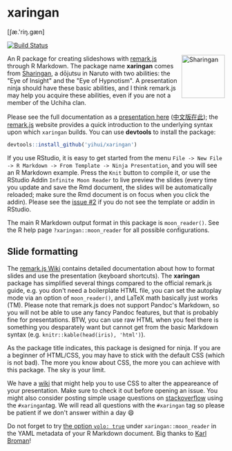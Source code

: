 # xaringan

[ʃæ.'riŋ.ɡæn]
 
[![Build Status](https://travis-ci.org/yihui/xaringan.svg)](https://travis-ci.org/yihui/xaringan)

<img src="https://upload.wikimedia.org/wikipedia/commons/b/be/Sharingan_triple.svg" align="right" alt="Sharingan" width="100" />

An R package for creating slideshows with [remark.js](http://remarkjs.com) through R Markdown. The package name **xaringan** comes from [Sharingan](http://naruto.wikia.com/wiki/Sharingan), a dōjutsu in Naruto with two abilities: the "Eye of Insight" and the "Eye of Hypnotism". A presentation ninja should have these basic abilities, and I think remark.js may help you acquire these abilities, even if you are not a member of the Uchiha clan.

Please see the full documentation as a [presentation here](http://slides.yihui.name/xaringan/) ([中文版在此](http://slides.yihui.name/xaringan/zh-CN.html)); the [remark.js](http://remarkjs.com) website provides a quick introduction to the underlying syntax upon which `xaringan` builds. You can use **devtools** to install the package:

```r
devtools::install_github('yihui/xaringan')
```

If you use RStudio, it is easy to get started from the menu `File -> New File -> R Markdown -> From Template -> Ninja Presentation`, and you will see an R Markdown example. Press the `Knit` button to compile it, or use the RStudio Addin `Infinite Moon Reader` to live preview the slides (every time you update and save the Rmd document, the slides will be automatically reloaded; make sure the Rmd document is on focus when you click the addin). Please see the [issue #2](https://github.com/yihui/xaringan/issues/2) if you do not see the template or addin in RStudio.

The main R Markdown output format in this package is `moon_reader()`. See the R help page `?xaringan::moon_reader` for all possible configurations.

## Slide formatting

The [remark.js Wiki](https://github.com/gnab/remark/wiki) contains detailed documentation about how to format slides and use the presentation (keyboard shortcuts). The **xaringan** package has simplified several things compared to the official remark.js guide, e.g. you don't need a boilerplate HTML file, you can set the autoplay mode via an option of `moon_reader()`, and LaTeX math basically just works (TM). Please note that remark.js does not support Pandoc's Markdown, so you will not be able to use any fancy Pandoc features, but that is probably fine for presentations. BTW, you can use raw HTML when you feel there is something you desparately want but cannot get from the basic Markdown syntax (e.g. `knitr::kable(head(iris), 'html')`).

As the package title indicates, this package is designed for ninja. If you are a beginner of HTML/CSS, you may have to stick with the default CSS (which is not bad). The more you know about CSS, the more you can achieve with this package. The sky is your limit.

We have a [wiki](https://github.com/yihui/xaringan/wiki) that might help you to use CSS to alter the appeareance of your presentation. 
Make sure to check it out before opening an issue. 
You might also consider posting simple usage questions on [stackoverflow](https://stackoverflow.com/questions/tagged/xaringan) using the `#xaringan`tag.
We will read all questions with the `#xaringan` tag so please be patient if we don't answer within a day :smile:

Do not forget to try [the option `yolo: true`](https://github.com/yihui/xaringan/issues/1) under `xaringan::moon_reader` in the YAML metadata of your R Markdown document. Big thanks to [Karl Broman](http://slides.yihui.name/xaringan/karl.html)!
